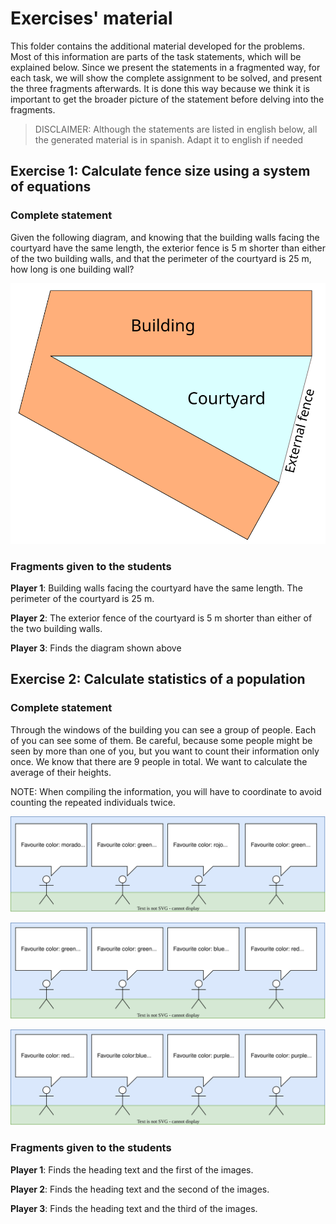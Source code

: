 # Exercises' material

This folder contains the additional material developed for the problems. Most of
this information are parts of the task statements, which will be explained
below. Since we present the statements in a fragmented way, for each task, we
will show the complete assignment to be solved, and present the three fragments
afterwards. It is done this way because we think it is important to get the
broader picture of the statement before delving into the fragments.

> DISCLAIMER: Although the statements are listed in english below, all the
> generated material is in spanish. Adapt it to english if needed

## Exercise 1: Calculate fence size using a system of equations

### Complete statement

Given the following diagram, and knowing that the building walls facing the
courtyard have the same length, the exterior fence is 5 m shorter than either of
the two building walls, and that the perimeter of the courtyard is 25 m, how
long is one building wall?

![Diagram of the building and courtyard](exercise_1/fence_diagram.svg)

### Fragments given to the students

__Player 1__: Building walls facing the courtyard have the same length. The
perimeter of the courtyard is 25 m.

__Player 2__: The exterior fence of the courtyard is 5 m shorter than either of
the two building walls.

__Player 3__: Finds the diagram shown above

## Exercise 2: Calculate statistics of a population

### Complete statement

Through the windows of the building you can see a group of people. Each of you
can see some of them. Be careful, because some people might be seen by more than
one of you, but you want to count their information only once. We know that
there are 9 people in total. We want to calculate the average of their heights.

NOTE: When compiling the information, you will have to coordinate to avoid
counting the repeated individuals twice.

![Population 1](exercise_2/population_1.svg)

![Population 2](exercise_2/population_2.svg)

![Population 3](exercise_2/population_3.svg)

### Fragments given to the students

__Player 1__: Finds the heading text and the first of the images.

__Player 2__: Finds the heading text and the second of the images.

__Player 3__: Finds the heading text and the third of the images.
